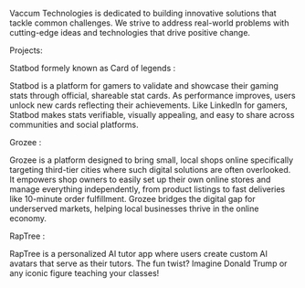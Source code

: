 Vaccum Technologies is dedicated to building innovative solutions that tackle common challenges. We strive to address real-world problems with cutting-edge ideas and technologies that drive positive change.

Projects:

Statbod formely known as Card of legends :

Statbod is a platform for gamers to validate and showcase their gaming stats through official, shareable stat cards. As performance improves, users unlock new cards reflecting their achievements. Like LinkedIn for gamers, Statbod makes stats verifiable, visually appealing, and easy to share across communities and social platforms.

Grozee :

Grozee is a platform designed to bring small, local shops online specifically targeting third-tier cities where such digital solutions are often overlooked. It empowers shop owners to easily set up their own online stores and manage everything independently, from product listings to fast deliveries like 10-minute order fulfillment. Grozee bridges the digital gap for underserved markets, helping local businesses thrive in the online economy.

RapTree :

RapTree is a personalized AI tutor app where users create custom AI avatars that serve as their tutors. The fun twist? Imagine Donald Trump or any iconic figure teaching your classes!
